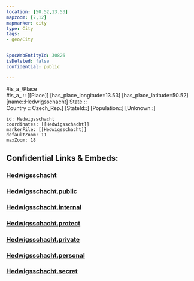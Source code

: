 ```yaml
---
location: [50.52,13.53] 
mapzoom: [7,12] 
mapmarker: city 
type: City
tags:
- geo/City


SpocWebEntityId: 30826
isDeleted: false
confidential: public

---
```

#is_a_/Place  
#is_a_ :: [[Place]] 
[has_place_longitude::13.53] 
[has_place_latitude::50.52] 
[name::Hedwigsschacht] 
State ::  
Country :: Czech_Rep.] 
[StateId::] 
[Population::] 
[Unknown::] 


```leaflet
id: Hedwigsschacht
coordinates: [[Hedwigsschacht]] 
markerFile: [[Hedwigsschacht]] 
defaultZoom: 11 
maxZoom: 18
```


## Confidential Links & Embeds: 

### [Hedwigsschacht](/_Standards/Earth/Continent/Europe/Europe~Central/Czech_Republic/regions~Czech_Republic/Ústecký/City/Hedwigsschacht.md) 

### [Hedwigsschacht.public](/_public/Earth/Continent/Europe/Europe~Central/Czech_Republic/regions~Czech_Republic/Ústecký/City/Hedwigsschacht.public.md) 

### [Hedwigsschacht.internal](/_internal/Earth/Continent/Europe/Europe~Central/Czech_Republic/regions~Czech_Republic/Ústecký/City/Hedwigsschacht.internal.md) 

### [Hedwigsschacht.protect](/_protect/Earth/Continent/Europe/Europe~Central/Czech_Republic/regions~Czech_Republic/Ústecký/City/Hedwigsschacht.protect.md) 

### [Hedwigsschacht.private](/_private/Earth/Continent/Europe/Europe~Central/Czech_Republic/regions~Czech_Republic/Ústecký/City/Hedwigsschacht.private.md) 

### [Hedwigsschacht.personal](/_personal/Earth/Continent/Europe/Europe~Central/Czech_Republic/regions~Czech_Republic/Ústecký/City/Hedwigsschacht.personal.md) 

### [Hedwigsschacht.secret](/_secret/Earth/Continent/Europe/Europe~Central/Czech_Republic/regions~Czech_Republic/Ústecký/City/Hedwigsschacht.secret.md)

